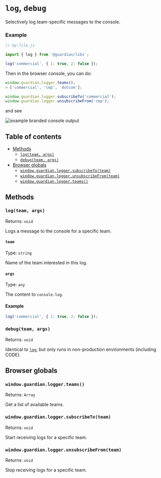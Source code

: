 # `log`, `debug`

Selectively log team-specific messages to the console.

### Example

```js
// my-file.js

import { log } from '@guardian/libs';

log('commercial', { 1: true, 2: false });
```

Then in the browser console, you can do:

```js
window.guardian.logger.teams();
> ['commercial', 'cmp', 'dotcom'];

window.guardian.logger.subscribeTo('commercial');
window.guardian.logger.unsubscribeFrom('cmp');
```

and see

![example branded console output](/static/logger.svg)

## Table of contents

-   [Methods](#methods)
    -   [`log(team, args)`](#logteam-args)
    -   [`debug(team, args)`](#debugteam-args)
-   [Browser globals](#browser-globals)
    -   [`window.guardian.logger.subscribeTo(team)`](#windowguardianloggersubscribetoteam)
    -   [`window.guardian.logger.unsubscribeFrom(team)`](#windowguardianloggerunsubscribefromteam)
    -   [`window.guardian.logger.teams()`](#windowguardianloggerteams)

## Methods

### `log(team, args)`

Returns: `void`

Logs a message to the console for a specific team.

#### `team`

Type: `string`<br>

Name of the team interested in this log.

#### `args`

Type: `any`<br>

The content to `console.log`.

#### Example

```js
log('commercial', { 1: true, 2: false });
```

### `debug(team, args)`

Returns: `void`

Identical to [`log`][], but only runs in non-production environments (including CODE).

## Browser globals

### `window.guardian.logger.teams()`

Returns: `Array`

Get a list of available teams.

### `window.guardian.logger.subscribeTo(team)`

Returns: `void`

Start receiving logs for a specific team.

### `window.guardian.logger.unsubscribeFrom(team)`

Returns: `void`

Stop receiving logs for a specific team.

[`log`]: #logteam-args
[`debug`]: #debugteam-args
